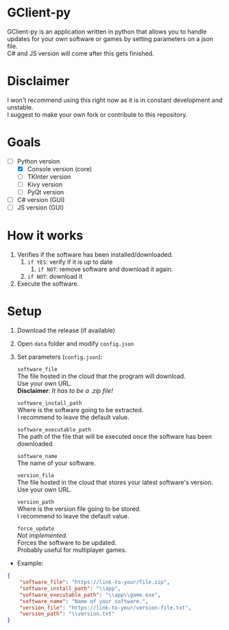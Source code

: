 # GClient-py
GClient-py is an application written in python that allows you to handle updates for your own software or games by setting parameters on a json file. <br>
C# and JS version will come after this gets finished.

# Disclaimer
I won't recommend using this right now as it is in constant development and unstable. <br>
I suggest to make your own fork or contribute to this repository.

# Goals
- [ ] Python version
    - [x] Console version (core)
    - [ ] TKInter version
    - [ ] Kivy version
    - [ ] PyQt version
- [ ] C# version (GUI)
- [ ] JS version (GUI)

# How it works
1. Verifies if the software has been installed/downloaded.
    1. `if YES`: verify if it is up to date
        1. `if NOT`: remove software and download it again.
    1. `if NOT`: download it
1. Execute the software.


# Setup
1. Download the release (if available)
1. Open `data` folder and modify `config.json`
1. Set parameters (`config.json`):<br>

    `software_file`<br>
    The file hosted in the cloud that the program will download.<br>
    Use your own URL.<br>
    **Disclaimer**: *It has to be a .zip file!*<br>

    `software_install_path`<br>
    Where is the software going to be extracted.<br>
    I recommend to leave the default value.<br>

    `software_executable_path`<br>
    The path of the file that will be executed once the software has been downloaded.<br>

    `software_name`<br>
    The name of your software.<br>

    `version_file`<br>
    The file hosted in the cloud that stores your latest software's version.<br>
    Use your own URL.<br>

    `version_path`<br>
    Where is the version file going to be stored.<br>
    I recommend to leave the default value.<br>

    `force_update`<br>
    _Not implemented._<br>
    Forces the software to be updated.<br>
    Probably useful for multiplayer games.

* Example:
```json
{
    "software_file": "https://link-to-your/file.zip",
    "software_install_path": "\\app",
    "software_executable_path": "\\app\\game.exe",
    "software_name": "Name of your software.",
    "version_file": "https://link-to-your/version-file.txt",
    "version_path": "\\version.txt"
}
```